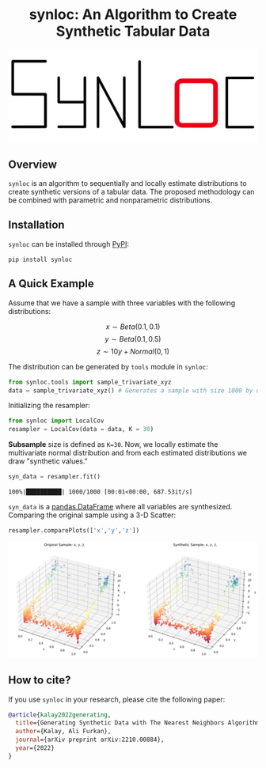 <div align="center">

# synloc: An Algorithm to Create Synthetic Tabular Data

<img src="https://raw.githubusercontent.com/alfurka/synloc/main/assets/logo_white_bc.png" alt = 'synloc'>

</div>

## Overview

`synloc` is an algorithm to sequentially and locally estimate distributions to create synthetic versions of a tabular data. The proposed methodology can be combined with parametric and nonparametric distributions. 

## Installation

`synloc` can be installed through [PyPI](https://pypi.org/):

```
pip install synloc
```

## A Quick Example

Assume that we have a sample with three variables with the following distributions:

$$x \sim Beta(0.1,\,0.1)$$
$$y \sim Beta(0.1,\, 0.5)$$
$$z \sim 10 y + Normal(0,\,1)$$

The distribution can be generated by `tools` module in `synloc`:


```python
from synloc.tools import sample_trivariate_xyz
data = sample_trivariate_xyz() # Generates a sample with size 1000 by default. 
```

Initializing the resampler:


```python
from synloc import LocalCov
resampler = LocalCov(data = data, K = 30)
```

**Subsample** size is defined as `K=30`. Now, we locally estimate the multivariate normal distribution and from each estimated distributions we draw "synthetic values."


```python
syn_data = resampler.fit() 
```

    100%|██████████| 1000/1000 [00:01<00:00, 687.53it/s]
    

`syn_data` is a [pandas.DataFrame](https://pandas.pydata.org/docs/reference/api/pandas.DataFrame.html) where all variables are synthesized. Comparing the original sample using a 3-D Scatter:


```python
resampler.comparePlots(['x','y','z'])
```    
![](https://raw.githubusercontent.com/alfurka/synloc/v.0.0.2/assets/README_7_0.png)

## How to cite?

If you use `synloc` in your research, please cite the following paper:

```bibtex
@article{kalay2022generating,
  title={Generating Synthetic Data with The Nearest Neighbors Algorithm},
  author={Kalay, Ali Furkan},
  journal={arXiv preprint arXiv:2210.00884},
  year={2022}
}
```